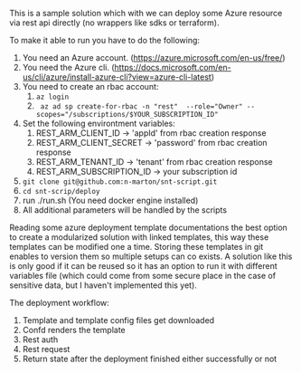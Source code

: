 This is a sample solution which with we can deploy some Azure resource via rest api directly (no wrappers like sdks or terraform).

To make it able to run you have to do the following:
1. You need an Azure account. (https://azure.microsoft.com/en-us/free/)
2. You need the Azure cli. (https://docs.microsoft.com/en-us/cli/azure/install-azure-cli?view=azure-cli-latest)
3. You need to create an rbac account:
    1. `az login`
    2. ` az ad sp create-for-rbac -n "rest"  --role="Owner" --scopes="/subscriptions/$YOUR_SUBSCRIPTION_ID"`
4. Set the following environtment variables:
    1. REST_ARM_CLIENT_ID -> 'appId' from rbac creation response
    2. REST_ARM_CLIENT_SECRET -> 'password' from rbac creation response
    3. REST_ARM_TENANT_ID -> 'tenant' from rbac creation response
    4. REST_ARM_SUBSCRIPTION_ID -> your subscription id
5. `git clone git@github.com:n-marton/snt-script.git`
6. `cd snt-scrip/deploy`
7. run ./run.sh (You need docker engine installed)
8. All additional parameters will be handled by the scripts

Reading some azure deployment template documentations the best option to create a modularized solution with linked templates, this way these templates can be modified one a time. Storing these templates in git enables to version them so multiple setups can co exists. A solution like this is only good if it can be reused so it has an option to run it with different variables file (which could come from some secure place in the case of sensitive data, but I haven't implemented this yet).

The deployment workflow:
1. Template and template config files get downloaded
2. Confd renders the template
3. Rest auth
4. Rest request
5. Return state after the deployment finished either successfully or not
